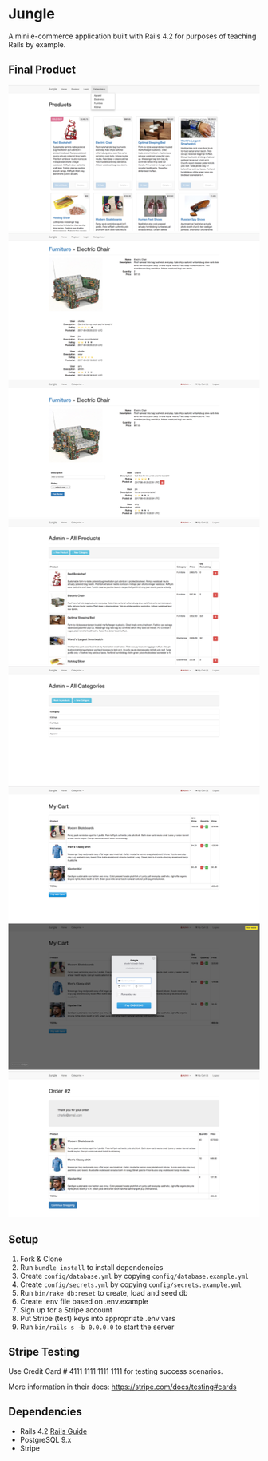 # Jungle

A mini e-commerce application built with Rails 4.2 for purposes of teaching Rails by example.

## Final Product
!["Home Page"](/docs/home.png "Home Page Displaying Products")
!["Product & Reviews"](/docs/product-reviews.png "Product Information and Reviews")
!["Add Review"](/docs/addreview.png "Authenticated Users Can Add a Review")
!["Admin Products List"](/docs/admin-products.png "Admin Products List")
!["Admin Categories List"](/docs/admin-categories.png "Admin Categories List")
!["Cart"](/docs/cart.png "Cart")
!["Payment"](/docs/payment.png "Payment")
!["Order"](/docs/order.png "Successful Order")

## Setup

1. Fork & Clone
2. Run `bundle install` to install dependencies
3. Create `config/database.yml` by copying `config/database.example.yml`
4. Create `config/secrets.yml` by copying `config/secrets.example.yml`
5. Run `bin/rake db:reset` to create, load and seed db
6. Create .env file based on .env.example
7. Sign up for a Stripe account
8. Put Stripe (test) keys into appropriate .env vars
9. Run `bin/rails s -b 0.0.0.0` to start the server

## Stripe Testing

Use Credit Card # 4111 1111 1111 1111 for testing success scenarios.

More information in their docs: <https://stripe.com/docs/testing#cards>

## Dependencies

* Rails 4.2 [Rails Guide](http://guides.rubyonrails.org/v4.2/)
* PostgreSQL 9.x
* Stripe
